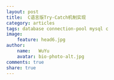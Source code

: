 ```yaml
---
layout: post
title:  C语言版Try-Catch机制实现
category: articles
tags: database connection-pool mysql c
image:
    feature: head6.jpg
author:
    name:   WuYu
    avatar: bio-photo-alt.jpg
comments: true
share: true
---
```

